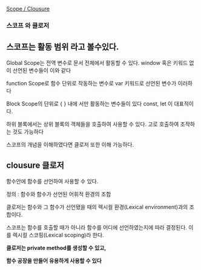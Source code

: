 [Scope / Clousure](https://www.notion.so/Scope-Clousure-5b60bd37f02d4432a10364eb50eac8d2) 

### 스코프 와 클로저

## 스코프는 활동 범위 라고 볼수있다.

Global Scope는 전역 변수로 문서 전체에서 활동할 수 있다. window  혹은 키워드 없이 선언된 변수들이 이와 같다

function Scope로 함수 단위로 작동하는 변수로 var 키워드로 선언된 변수가 이러하다

Block Scope의 단위로 { } 내에 서만 활동하는 변수들이 있다 const, let 이 대표적이다.

하위 블록에서는 상위 블록의 객체들을 호출하여 사용할 수 있다. 고로 호출하여 조작하는 것도 가능하다

스코프의 개념을 이해하였다면 클로저 또한 이해 가능하다.

## clousure 클로저

함수안에 함수를 선언하여 사용할 수 있다.

정의 : 함수와 함수가 선언된 어휘적 환경의 조합

클로저는 함수와 그 함수가 선언됐을 때의 렉시컬 환경(Lexical environment)과의 조합이다.

스코프는 함수를 호출할 때가 아니라 함수를 어디에 선언하였는지에 따라 결정된다. 이를 렉시컬 스코핑(Lexical scoping)라 한다.

**클로저는 private method를 생성할 수 있고,** 

**함수 공장을 만들어 유용하게 사용할 수 있다**


